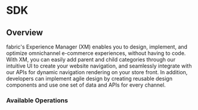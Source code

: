 # SDK

## Overview

fabric's Experience Manager (XM) enables you to design, implement, and optimize omnichannel e-commerce experiences, without having to code. With XM, you can easily add parent and child categories through our intuitive UI to create your website navigation, and seamlessly integrate with our APIs for dynamic navigation rendering on your store front. In addition, developers can implement agile design by creating reusable design components and use one set of data and APIs for every channel.

### Available Operations

